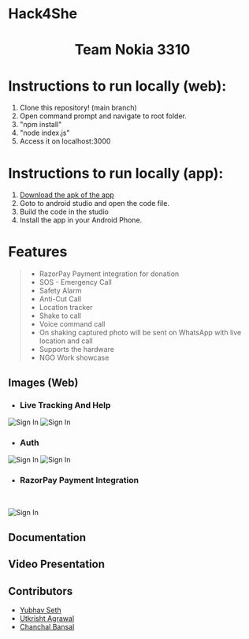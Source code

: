 # Hack4She

<p align="center">
<h1 align="center">Team Nokia 3310</h1>
</p>

# Instructions to run locally (web):
1. Clone this repository! (main branch)
2. Open command prompt and navigate to root folder. 
3. "npm install"
4. "node index.js"
5. Access it on localhost:3000

# Instructions to run locally (app):
1. [Download the apk of the app](https://github.com/yubhav/Hack4She/tree/MobileApplication)
2. Goto to android studio and open the code file. 
3. Build the code in the studio 
4. Install the app in your Android Phone.


# Features

>* RazorPay Payment integration for donation
>* SOS - Emergency Call
>* Safety Alarm
>* Anti-Cut Call
>* Location tracker
>* Shake to call
>* Voice command call
>* On shaking captured photo will be sent on WhatsApp with live location and call
>* Supports the hardware
>* NGO Work showcase

## Images (Web)

* ### Live Tracking And Help

![Sign In](https://github.com/yubhav/Hack4She/blob/main/pics/01.PNG?raw=true)
![Sign In](https://github.com/yubhav/Hack4She/blob/main/pics/02.PNG?raw=true)

* ### Auth

![Sign In](https://github.com/yubhav/Hack4She/blob/main/pics/03.PNG?raw=true)
![Sign In](https://github.com/yubhav/Hack4She/blob/main/pics/04.PNG?raw=true)

* ### RazorPay Payment Integration
</br>

![Sign In](https://github.com/yubhav/Hack4She/blob/main/pics/05.PNG?raw=true)


## Documentation

## Video Presentation

## Contributors
* [Yubhav Seth](https://github.com/yubhav)  
* [Utkrisht Agrawal](https://github.com/gutku10)  
* [Chanchal Bansal](https://github.com/Chanchal1603)